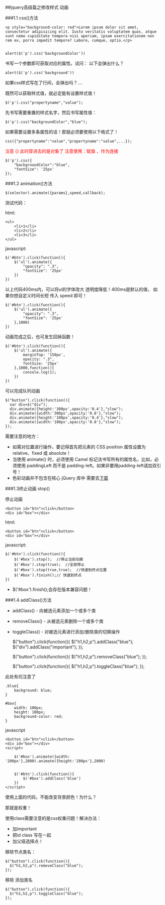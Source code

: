 ##jquery高级篇之修改样式 动画

###1.1 css()方法

	<p style="background-color: red">Lorem ipsum dolor sit amet, consectetur adipisicing elit. Iusto veritatis voluptatem quas, atque sunt nemo cupiditate tempora nisi aperiam, ipsam exercitationem non rem ex, porro impedit tempore? Labore, cumque, optio.</p>


	alert($('p').css('backgroundColor'))

书写一个参数即可获取对应的属性。试问： 以下会弹出什么？

	alert($('p').css('background'))

如果css样式写在了行间，会弹出吗？....

既然可以获取样式值，就必定能有设置样式值！

	$('p').css("propertyname","value");

先书写需要重置的样式名字，然后书写属性值：

	$('p').css("backgroundColor","blue");

如果需要设置多条属性的话！那就必须要使用以下格式了！

	css({"propertyname":"value","propertyname":"value",...});

<font color='red'>注意 {} 此时穿进去的是对象了 注意使用：赋值 ，作为连接</font>

	$('p').css({
		"backgroundColor":"blue",
		"fontSize": '25px'
	});

###1.2 animation()方法

	$(selector).animate({params},speed,callback);

测试代码：

html:

	<ul>
		<li>1</li>
		<li>2</li>
		<li>3</li>
	</ul>

javascript:

	$('#btn').click(function(){
		$('ul').animate({
			"opacity": ".3",
			"fontSize": '25px'
		})
	})
	
以上代码400ms内，可以将ul的字体改大 透明度降低！400ms是默认的值，
如果你想自定义时间长短 传入 speed 即可！
	
	$('#btn').click(function(){
		$('ul').animate({
			"opacity": ".3",
			"fontSize": '25px'
		},1000)
	})

动画完成之后，也可发生回掉函数！

	$('#btn').click(function(){
		$('ul').animate({
			marginTop: '150px',
			opacity: ".3",
			fontSize: '25px'
		},1000,function(){
			console.log(1);
		})
	})
	
可以完成队列动画
	
	$("button").click(function(){
	  var div=$("div");
	  div.animate({height:'300px',opacity:'0.4'},"slow");
	  div.animate({width:'300px',opacity:'0.8'},"slow");
	  div.animate({height:'100px',opacity:'0.4'},"slow");
	  div.animate({width:'100px',opacity:'0.8'},"slow");
	});
	
需要注意的地方：

- 如需对位置进行操作，要记得首先把元素的 CSS position 属性设置为 relative、fixed 或 absolute！
- 当使用 animate() 时，必须使用 Camel 标记法书写所有的属性名，比如，必须使用 paddingLeft 而不是 padding-left。如果非要用padding-left请加双引号！
- 色彩动画并不包含在核心 jQuery 库中 需要去[下载](http://plugins.jquery.com/color/)


###1.3终止动画 stop()

停止动画

	<button id="btn">click</button>
	<div id="box"></div>
	
html:

	<button id="btn">click</button>
	<div id="box"></div>

javascript:

	$('#btn').click(function(){
		$('#box').stop();  //停止当前动画
		$('#box').stop(true);  //全部停止
		$('#box').stop(true,true);  //快速到终点位置
		$('#box').finish();// 快速到终点
	})

- $('#box').finish();会存在版本兼容问题！

###1.4 addClass()方法

- addClass() - 向被选元素添加一个或多个类
- removeClass() - 从被选元素删除一个或多个类
- toggleClass() - 对被选元素进行添加/删除类的切换操作


	$("button").click(function(){
	  $("h1,h2,p").addClass("blue");
	  $("div").addClass("important");
	});
	
	$("button").click(function(){
	  $("h1,h2,p").removeClass("blue");
	});
	
	
	$("button").click(function(){
	  $("h1,h2,p").toggleClass("blue");
	});

此处有坑注意了


	.blue{
		background: blue;
	}

	#box{
		width: 100px;
		height: 100px;
		background-color: red;
	}
		
javascript

	<button id="btn">click</button>
	<div id="box"></div>
	<script>

		$('#box').animate({width: '200px'},2000).animate({height:'200px'},2000)


		$('#btn').click(function(){
			$('#box').addClass('blue')
		})
	</script>
	
使用上面的代码，不能改变背景颜色！为什么？

那就是权重！

使用class需要注意的是css权重问题！解决办法：

- 加important
- 把id class 写在一起
- 加父级选择点！

移除节点类名：

	$("button").click(function(){
	  $("h1,h2,p").removeClass("blue");
	});
	
移除 添加类名

	$("button").click(function(){
	  $("h1,h2,p").toggleClass("blue");
	});

